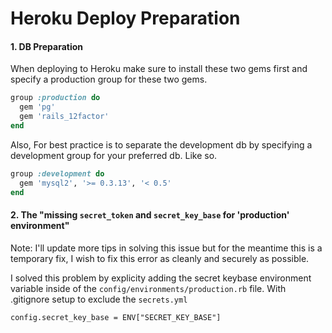 # Heroku Deploy Preparation

#### 1. DB Preparation

When deploying to Heroku make sure to install these two gems first and specify a production group for these two gems.

```ruby
group :production do
  gem 'pg'
  gem 'rails_12factor'
end
```

Also, For best practice is to separate the development db by specifying a development group for your preferred db. Like so.

```ruby
group :development do
  gem 'mysql2', '>= 0.3.13', '< 0.5'
end
```



#### 2. The "missing `secret_token` and `secret_key_base` for 'production' environment"

Note: I'll update more tips in solving this issue but for the meantime this is a temporary fix, I wish to fix this error as cleanly and securely as possible.



I solved this problem by explicity adding the secret keybase environment variable inside of the `config/environments/production.rb`  file. With .gitignore setup to exclude the `secrets.yml`

```
config.secret_key_base = ENV["SECRET_KEY_BASE"]
```


